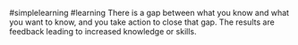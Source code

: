 #simplelearning #learning 
There is a gap between what you know and what you want to know, and you take action to close that gap.
The results are feedback leading to increased knowledge or skills.